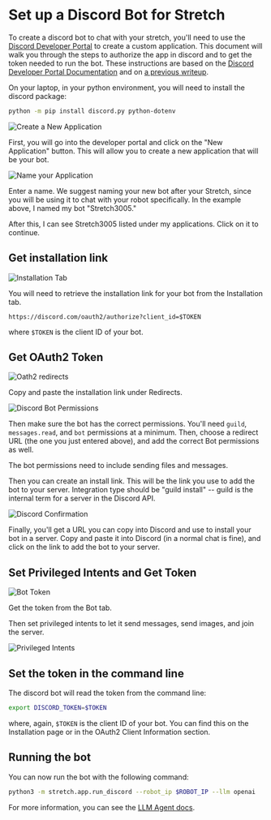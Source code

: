 # Set up a Discord Bot for Stretch

To create a discord bot to chat with your stretch, you'll need to use the [Discord Developer Portal](https://discord.com/developers/applications) to create a custom application. This document will walk you through the steps to authorize the app in discord and to get the token needed to run the bot. These instructions are based on the [Discord Developer Portal Documentation](https://discord.com/developers/docs/intro) and on [a previous writeup](https://github.com/cpaxton/virgil/blob/main/docs/discord.md).

On your laptop, in your python environment, you will need to install the discord package:

```bash
python -m pip install discord.py python-dotenv
```

![Create a New Application](images/discord_create_app.png)

First, you will go into the developer portal and click on the "New Application" button. This will allow you to create a new application that will be your bot.

![Name your Application](images/discord_name_app.png)

Enter a name. We suggest naming your new bot after your Stretch, since you will be using it to chat with your robot specifically. In the example above, I named my bot "Stretch3005."

After this, I can see Stretch3005 listed under my applications. Click on it to continue.

## Get installation link

![Installation Tab](images/discord_install_page.png)

You will need to retrieve the installation link for your bot from the Installation tab.
```
https://discord.com/oauth2/authorize?client_id=$TOKEN
```

where `$TOKEN` is the client ID of your bot.

## Get OAuth2 Token

![Oath2 redirects](images/discord_oauth2_redirects.png)

Copy and paste the installation link under Redirects.

![Discord Bot Permissions](images/discord_bot_permissions.png)

Then make sure the bot has the correct permissions. You'll need `guild`, `messages.read`, and `bot` permissions at a minimum. Then, choose a redirect URL (the one you just entered above), and add the correct Bot permissions as well.

The bot permissions need to include sending files and messages.

Then you can create an install link. This will be the link you use to add the bot to your server. Integration type should be "guild install" -- guild is the internal term for a server in the Discord API.

![Discord Confirmation](images/discord_confirmation.png)

Finally, you'll get a URL you can copy into Discord and use to install your bot in a server. Copy and paste it into Discord (in a normal chat is fine), and click on the link to add the bot to your server.

## Set Privileged Intents and Get Token

![Bot Token](images/discord_bot_token.png)

Get the token from the Bot tab.

Then set privileged intents to let it send messages, send images, and join the server.

![Privileged Intents](images/discord_get_intents.png)

## Set the token in the command line

The discord bot will read the token from the command line:

```bash
export DISCORD_TOKEN=$TOKEN
```

where, again, `$TOKEN` is the client ID of your bot. You can find this on the Installation page or in the OAuth2 Client Information section.

## Running the bot

You can now run the bot with the following command:

```bash
python3 -m stretch.app.run_discord --robot_ip $ROBOT_IP --llm openai
```

For more information, you can see the [LLM Agent docs](llm_agent.md).
